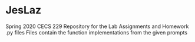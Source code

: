 # JesLaz
Spring 2020 CECS 229 Repository for the Lab Assignments and Homework .py files 
Files contain the function implementations from the given prompts
